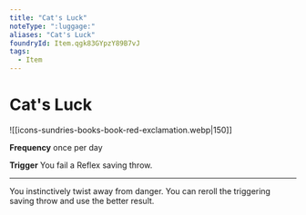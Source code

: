 ```yaml
---
title: "Cat's Luck"
noteType: ":luggage:"
aliases: "Cat's Luck"
foundryId: Item.qgk83GYpzY89B7vJ
tags:
  - Item
---
```


# Cat's Luck
![[icons-sundries-books-book-red-exclamation.webp|150]]

**Frequency** once per day

**Trigger** You fail a Reflex saving throw.

* * *

You instinctively twist away from danger. You can reroll the triggering saving throw and use the better result.
